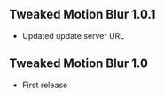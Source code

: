 ## Tweaked Motion Blur 1.0.1
- Updated update server URL

## Tweaked Motion Blur 1.0
- First release
